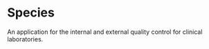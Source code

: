 Species
=======

An application for the internal and external quality control for clinical laboratories.